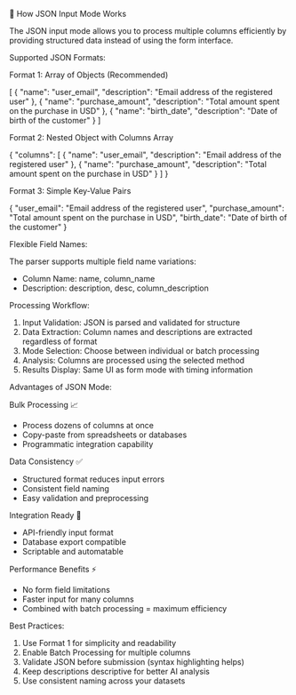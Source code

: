   🔧 How JSON Input Mode Works

  The JSON input mode allows you to process multiple columns efficiently by providing structured data instead of using the
  form interface.

  Supported JSON Formats:

  Format 1: Array of Objects (Recommended)

  [
    {
      "name": "user_email",
      "description": "Email address of the registered user"
    },
    {
      "name": "purchase_amount",
      "description": "Total amount spent on the purchase in USD"
    },
    {
      "name": "birth_date",
      "description": "Date of birth of the customer"
    }
  ]

  Format 2: Nested Object with Columns Array

  {
    "columns": [
      {
        "name": "user_email",
        "description": "Email address of the registered user"
      },
      {
        "name": "purchase_amount",
        "description": "Total amount spent on the purchase in USD"
      }
    ]
  }

  Format 3: Simple Key-Value Pairs

  {
    "user_email": "Email address of the registered user",
    "purchase_amount": "Total amount spent on the purchase in USD",
    "birth_date": "Date of birth of the customer"
  }

  Flexible Field Names:

  The parser supports multiple field name variations:
  - Column Name: name, column_name
  - Description: description, desc, column_description

  Processing Workflow:

  1. Input Validation: JSON is parsed and validated for structure
  2. Data Extraction: Column names and descriptions are extracted regardless of format
  3. Mode Selection: Choose between individual or batch processing
  4. Analysis: Columns are processed using the selected method
  5. Results Display: Same UI as form mode with timing information

  Advantages of JSON Mode:

  Bulk Processing 📈

  - Process dozens of columns at once
  - Copy-paste from spreadsheets or databases
  - Programmatic integration capability

  Data Consistency ✅

  - Structured format reduces input errors
  - Consistent field naming
  - Easy validation and preprocessing

  Integration Ready 🔌

  - API-friendly input format
  - Database export compatible
  - Scriptable and automatable

  Performance Benefits ⚡

  - No form field limitations
  - Faster input for many columns
  - Combined with batch processing = maximum efficiency

  Best Practices:

  1. Use Format 1 for simplicity and readability
  2. Enable Batch Processing for multiple columns
  3. Validate JSON before submission (syntax highlighting helps)
  4. Keep descriptions descriptive for better AI analysis
  5. Use consistent naming across your datasets